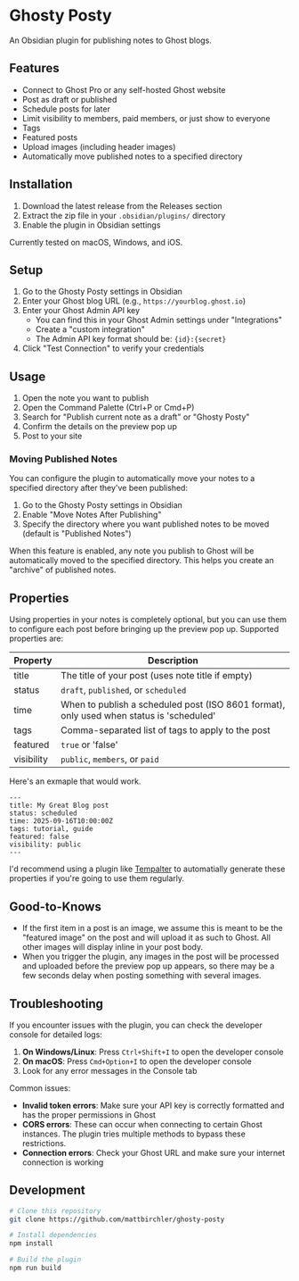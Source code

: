 # Ghosty Posty

An Obsidian plugin for publishing notes to Ghost blogs.

## Features

- Connect to Ghost Pro or any self-hosted Ghost website
- Post as draft or published
- Schedule posts for later
- Limit visibility to members, paid members, or just show to everyone
- Tags
- Featured posts
- Upload images (including header images)
- Automatically move published notes to a specified directory

## Installation

1. Download the latest release from the Releases section
2. Extract the zip file in your `.obsidian/plugins/` directory
3. Enable the plugin in Obsidian settings

Currently tested on macOS, Windows, and iOS.

## Setup

1. Go to the Ghosty Posty settings in Obsidian
2. Enter your Ghost blog URL (e.g., `https://yourblog.ghost.io`)
3. Enter your Ghost Admin API key
   - You can find this in your Ghost Admin settings under "Integrations"
   - Create a "custom integration"
   - The Admin API key format should be: `{id}:{secret}`
4. Click "Test Connection" to verify your credentials

## Usage

1. Open the note you want to publish
2. Open the Command Palette (Ctrl+P or Cmd+P)
3. Search for "Publish current note as a draft" or "Ghosty Posty"
4. Confirm the details on the preview pop up
5. Post to your site

### Moving Published Notes

You can configure the plugin to automatically move your notes to a specified directory after they've been published:

1. Go to the Ghosty Posty settings in Obsidian
2. Enable "Move Notes After Publishing"
3. Specify the directory where you want published notes to be moved (default is "Published Notes")

When this feature is enabled, any note you publish to Ghost will be automatically moved to the specified directory. This helps you create an "archive" of published notes.

## Properties

Using properties in your notes is completely optional, but you can use them to configure each post before bringing up the preview pop up. Supported properties are:

| Property | Description |
| --- | --- |
| title | The title of your post (uses note title if empty) |
| status | `draft`, `published`, or `scheduled` |
| time | When to publish a scheduled post (ISO 8601 format), only used when status is 'scheduled' |
| tags | Comma-separated list of tags to apply to the post |
| featured | `true` or 'false' |
| visibility | `public`, `members`, or `paid` |

Here's an exmaple that would work.

```
---
title: My Great Blog post
status: scheduled
time: 2025-09-16T10:00:00Z
tags: tutorial, guide
featured: false
visibility: public
---
```

I'd recommend using a plugin like [Tempalter](https://github.com/SilentVoid13/Templater) to automatially generate these properties if you're going to use them regularly.

## Good-to-Knows

- If the first item in a post is an image, we assume this is meant to be the "featured image" on the post and will upload it as such to Ghost. All other images will display inline in your post body.
- When you trigger the plugin, any images in the post will be processed and uploaded before the preview pop up appears, so there may be a few seconds delay when posting something with several images.

## Troubleshooting

If you encounter issues with the plugin, you can check the developer console for detailed logs:

1. **On Windows/Linux**: Press `Ctrl+Shift+I` to open the developer console
2. **On macOS**: Press `Cmd+Option+I` to open the developer console
3. Look for any error messages in the Console tab

Common issues:
- **Invalid token errors**: Make sure your API key is correctly formatted and has the proper permissions in Ghost
- **CORS errors**: These can occur when connecting to certain Ghost instances. The plugin tries multiple methods to bypass these restrictions.
- **Connection errors**: Check your Ghost URL and make sure your internet connection is working

## Development

```bash
# Clone this repository
git clone https://github.com/mattbirchler/ghosty-posty

# Install dependencies
npm install

# Build the plugin
npm run build
``` 